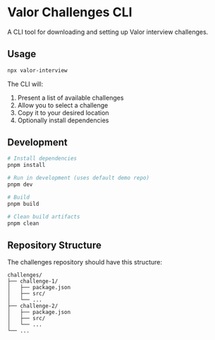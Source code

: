 # Valor Challenges CLI

A CLI tool for downloading and setting up Valor interview challenges.

## Usage

```bash
npx valor-interview
```

The CLI will:

1. Present a list of available challenges
2. Allow you to select a challenge
3. Copy it to your desired location
4. Optionally install dependencies

## Development

```bash
# Install dependencies
pnpm install

# Run in development (uses default demo repo)
pnpm dev

# Build
pnpm build

# Clean build artifacts
pnpm clean
```

## Repository Structure

The challenges repository should have this structure:

```
challenges/
├── challenge-1/
│   ├── package.json
│   ├── src/
│   └── ...
├── challenge-2/
│   ├── package.json
│   ├── src/
│   └── ...
└── ...
```
